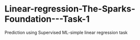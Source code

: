 # Linear-regression-The-Sparks-Foundation---Task-1
Prediction using Supervised ML-simple linear regression task

